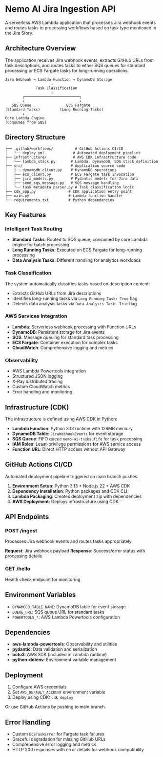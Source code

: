 # Nemo AI Jira Ingestion API

A serverless AWS Lambda application that processes Jira webhook events and routes tasks to processing workflows based on task type mentioned in the Jira Story.

## Architecture Overview

The application receives Jira webhook events, extracts GitHub URLs from task descriptions, and routes tasks to either SQS queues for standard processing or ECS Fargate tasks for long-running operations.

```
Jira Webhook → Lambda Function → DynamoDB Storage
                     ↓
              Task Classification
                     ↓
        ┌─────────────────────────┐
        ↓                         ↓
   SQS Queue                ECS Fargate
(Standard Tasks)         (Long Running Tasks)
        ↓
Core Lambda Engine
(Consumes from SQS)
```

## Directory Structure

```
├── .github/workflows/          # GitHub Actions CI/CD
│   └── deploy.yml             # Automated deployment pipeline
├── infrastructure/            # AWS CDK infrastructure code
│   └── lambda_stack.py       # Lambda, DynamoDB, SQS stack definition
├── src/                      # Application source code
│   ├── dynamodb_client.py    # DynamoDB operations
│   ├── ecs_client.py         # ECS Fargate task invocation
│   ├── jira_models.py        # Pydantic models for Jira data
│   ├── send_sqs_message.py   # SQS message handling
│   └── task_metadata_parser.py # Task classification logic
├── cdk_app.py               # CDK application entry point
├── main.py                  # Lambda function handler
└── requirements.txt         # Python dependencies
```

## Key Features

### Intelligent Task Routing
- **Standard Tasks**: Routed to SQS queue, consumed by core Lambda engine for batch processing
- **Long Running Tasks**: Executed on ECS Fargate for long-running processing
- **Data Analysis Tasks**: Different handling for analytics workloads

### Task Classification
The system automatically classifies tasks based on description content:
- Extracts GitHub URLs from Jira descriptions
- Identifies long-running tasks via `Long Running Task: True` flag
- Detects data analysis tasks via `Data Analysis Task: True` flag

### AWS Services Integration
- **Lambda**: Serverless webhook processing with Function URLs
- **DynamoDB**: Persistent storage for Jira events
- **SQS**: Message queuing for standard task processing
- **ECS Fargate**: Container execution for complex tasks
- **CloudWatch**: Comprehensive logging and metrics

### Observability
- AWS Lambda Powertools integration
- Structured JSON logging
- X-Ray distributed tracing
- Custom CloudWatch metrics
- Error handling and monitoring

## Infrastructure (CDK)

The infrastructure is defined using AWS CDK in Python:

- **Lambda Function**: Python 3.13 runtime with 128MB memory
- **DynamoDB Table**: `JiraWebhookEvents` for event storage
- **SQS Queue**: FIFO queue `nemo-ai-tasks.fifo` for task processing
- **IAM Roles**: Least-privilege permissions for AWS service access
- **Function URL**: Direct HTTP access without API Gateway

## GitHub Actions CI/CD

Automated deployment pipeline triggered on main branch pushes:

1. **Environment Setup**: Python 3.13 + Node.js 22 + AWS CDK
2. **Dependency Installation**: Python packages and CDK CLI
3. **Lambda Packaging**: Creates deployment zip with dependencies
4. **AWS Deployment**: Deploys infrastructure using CDK

## API Endpoints

### POST /ingest
Processes Jira webhook events and routes tasks appropriately.

**Request**: Jira webhook payload
**Response**: Success/error status with processing details

### GET /hello
Health check endpoint for monitoring.

## Environment Variables

- `DYNAMODB_TABLE_NAME`: DynamoDB table for event storage
- `QUEUE_URL`: SQS queue URL for standard tasks
- `POWERTOOLS_*`: AWS Lambda Powertools configuration

## Dependencies

- **aws-lambda-powertools**: Observability and utilities
- **pydantic**: Data validation and serialization
- **boto3**: AWS SDK (included in Lambda runtime)
- **python-dotenv**: Environment variable management

## Deployment

1. Configure AWS credentials
2. Set `AWS_DEFAULT_ACCOUNT` environment variable
3. Deploy using CDK: `cdk deploy`

Or use GitHub Actions by pushing to main branch.

## Error Handling

- Custom `ECSTaskError` for Fargate task failures
- Graceful degradation for missing GitHub URLs
- Comprehensive error logging and metrics
- HTTP 200 responses with error details for webhook compatibility
